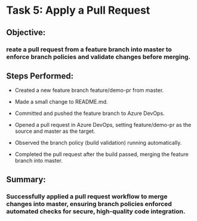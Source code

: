 # Task 5: Apply a Pull Request
## Objective:
### reate a pull request from a feature branch into master to enforce branch policies and validate changes before merging.

## Steps Performed:
- Created a new feature branch feature/demo-pr from master.

- Made a small change to README.md.

- Committed and pushed the feature branch to Azure DevOps.

- Opened a pull request in Azure DevOps, setting feature/demo-pr as the source and master as the target.

- Observed the branch policy (build validation) running automatically.

- Completed the pull request after the build passed, merging the feature branch into master.

## Summary:
### Successfully applied a pull request workflow to merge changes into master, ensuring branch policies enforced automated checks for secure, high-quality code integration.
